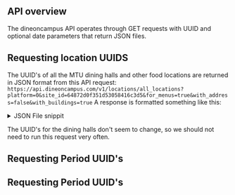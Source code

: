 ## API overview
The dineoncampus API operates through GET requests with UUID and optional date parameters that return JSON files.

## Requesting location UUIDS
The UUID's of all the MTU dining halls and other food locations are returned in JSON format from this API request:
`https://api.dineoncampus.com/v1/locations/all_locations?platform=0&site_id=64872d0f351d53058416c3d5&for_menus=true&with_address=false&with_buildings=true`
A response is formatted something like this:
<details>
<summary>JSON File snippit</summary>
<pre><code>{
  "buildings": [
    {
      "id": "64b9974bc625af064571299c",
      "name": "Memorial Union Building",
      "show_menus": true,
      "type": "building",
      "allergen_filter": false,
      "locations": [
        {
          "id": "64a6ec07e45d4306a38d2ea6",
          "name": "Brkfst & Co",
          "show_menus": true,
          "type": "webtrition",
          "allergen_filter": false,
          "building_id": "64b9974bc625af064571299c",
          "active": true,
          "short_description": null,
          "custom_payment_types_used": [],
          "sort_order": 5,
          "is_delivery": false,
          "is_delivery_only": false,
          [...]
        }],
      "active": true
    }
    [...]
  ]
  "status": "success",
  "request_time": 1.597166077,
  "records": 8
}</code></pre>
</details>


The UUID's for the dining halls don't seem to change, so we should not need to run this request very often.

## Requesting Period UUID's


## Requesting Period UUID's


